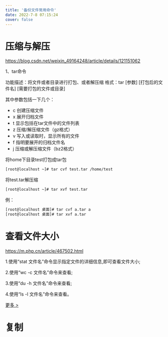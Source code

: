 ```yaml
---
title: '备份文件常用命令'
date: 2022-7-8 07:15:24
cover: false
---
```


# 压缩与解压

https://blog.csdn.net/weixin_49164248/article/details/121151062

1、tar命令

功能描述：将文件或者目录进行打包、或者解压缩
格式：tar [参数] [打包后的文件名] [需要打包的文件或目录]

其中参数包括一下几个：

- c 创建压缩文件
- x 展开归档文件
- t 显示包括在tar文件中的文件列表
- z 压缩/解压缩文件（gz格式）
- v 写入或读取时，显示所有的文件
- f 指明要展开的归档文件名
- j 压缩或解压缩文件（bz2格式）

将home下目录test打包成tar包

```bash
[root@localhost ~]# tar cvf test.tar /home/test 
```

将test.tar解压缩

```bash
[root@localhost ~]# tar xvf test.tar
```

例：

```bash
[root@localhost 桌面]# tar cvf a.tar a
[root@localhost 桌面]# tar xvf a.tar
```

# 查看文件大小

https://m.php.cn/article/467502.html

1.使用“stat 文件名”命令显示指定文件的详细信息,即可查看文件大小;

2.使用“wc -c 文件名”命令来查看;

3.使用“du -h 文件名”命令来查看;

4.使用“ls -l 文件名”命令来查看。

[ 更多 >](http://www.baidu.com/link?url=0Gbg-PkIiZnYo7vVO3BZ34hK-tDv6jRs7Scr9T8dvmrce0nlLjy-24wjNnz03wO7)

# 复制